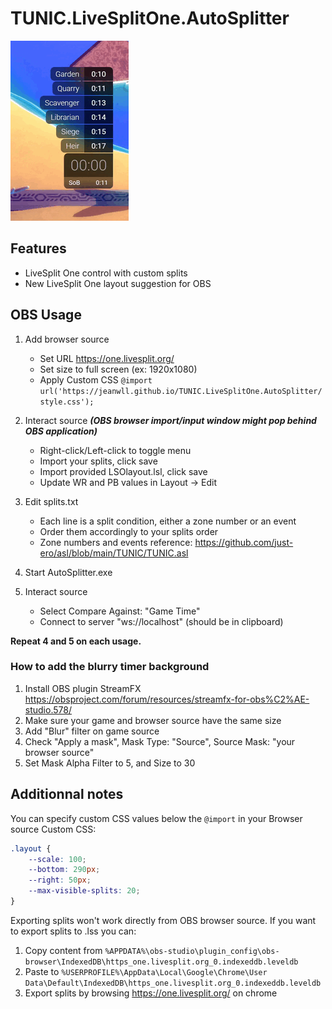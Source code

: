 # TUNIC.LiveSplitOne.AutoSplitter

![Preview](/preview.gif)

## Features

- LiveSplit One control with custom splits
- New LiveSplit One layout suggestion for OBS

## OBS Usage

1. Add browser source
    - Set URL https://one.livesplit.org/
    - Set size to full screen (ex: 1920x1080)
    - Apply Custom CSS `@import url('https://jeanwll.github.io/TUNIC.LiveSplitOne.AutoSplitter/style.css');`

2. Interact source ***(OBS browser import/input window might pop behind OBS application)***
    - Right-click/Left-click to toggle menu
    - Import your splits, click save
    - Import provided LSOlayout.lsl, click save
    - Update WR and PB values in Layout → Edit

3. Edit splits.txt
    - Each line is a split condition, either a zone number or an event
    - Order them accordingly to your splits order
    - Zone numbers and events reference: https://github.com/just-ero/asl/blob/main/TUNIC/TUNIC.asl

5. Start AutoSplitter.exe

6. Interact source
    - Select Compare Against: "Game Time"
    - Connect to server "ws://localhost" (should be in clipboard)

**Repeat 4 and 5 on each usage.**

### How to add the blurry timer background
1. Install OBS plugin StreamFX https://obsproject.com/forum/resources/streamfx-for-obs%C2%AE-studio.578/
2. Make sure your game and browser source have the same size
3. Add "Blur" filter on game source
4. Check "Apply a mask", Mask Type: "Source", Source Mask: "your browser source"
5. Set Mask Alpha Filter to 5, and Size to 30

## Additionnal notes

You can specify custom CSS values below the `@import` in your Browser source Custom CSS:
```css
.layout {
	--scale: 100;
	--bottom: 290px;
	--right: 50px;
	--max-visible-splits: 20;
}
```

Exporting splits won't work directly from OBS browser source.
If you want to export splits to .lss you can:
1. Copy content from
`%APPDATA%\obs-studio\plugin_config\obs-browser\IndexedDB\https_one.livesplit.org_0.indexeddb.leveldb`
2. Paste to
`%USERPROFILE%\AppData\Local\Google\Chrome\User Data\Default\IndexedDB\https_one.livesplit.org_0.indexeddb.leveldb`
3. Export splits by browsing https://one.livesplit.org/ on chrome
